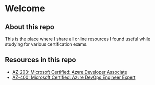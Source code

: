 # Welcome

## About this repo

This is the place where I share all online resources I found useful while studying for various certification exams.

## Resources in this repo

- [AZ-203: Microsoft Certified: Azure Developer Associate](<AZ-203/README.md>)
- [AZ-400: Microsoft Certified: Azure DevOps Engineer Expert](<AZ-400/README.md>)